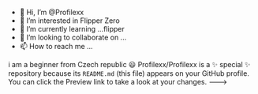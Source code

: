 - 👋 Hi, I’m @Profilexx
- 👀 I’m interested in Flipper Zero
- 🌱 I’m currently learning ...flipper
- 💞️ I’m looking to collaborate on ...
- 📫 How to reach me ...

i am a beginner from Czech republic 😃
Profilexx/Profilexx is a ✨ special ✨ repository because its `README.md` (this file) appears on your GitHub profile.
You can click the Preview link to take a look at your changes.
--->
